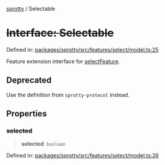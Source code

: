 
[sprotty](../globals) / Selectable

# ~~Interface: Selectable~~

Defined in: [packages/sprotty/src/features/select/model.ts:25](https://github.com/eclipse-sprotty/sprotty/blob/f9b2433481cc27a1ac0c92d525a92039ae7f6c76/packages/sprotty/src/features/select/model.ts#L25)

Feature extension interface for [selectFeature](../Variable.selectFeature).

## Deprecated

Use the definition from `sprotty-protocol` instead.

## Properties

### ~~selected~~

> **selected**: `boolean`

Defined in: [packages/sprotty/src/features/select/model.ts:26](https://github.com/eclipse-sprotty/sprotty/blob/f9b2433481cc27a1ac0c92d525a92039ae7f6c76/packages/sprotty/src/features/select/model.ts#L26)
